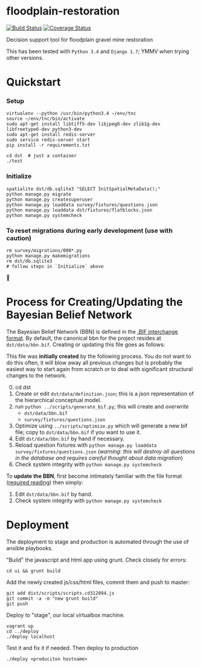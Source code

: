 floodplain-restoration
======================

[![Build Status](https://api.travis-ci.org/Ecotrust/floodplain-restoration.svg)](https://travis-ci.org/Ecotrust/floodplain-restoration)
[![Coverage Status](https://img.shields.io/coveralls/Ecotrust/floodplain-restoration.svg)](https://coveralls.io/r/Ecotrust/floodplain-restoration)

Decision support tool for floodplain gravel mine restoration

This has been tested with `Python 3.4` and `Django 1.7`; YMMV when trying other versions.

# Quickstart

### Setup
	virtualenv --python /usr/bin/python3.4 ~/env/tnc
	source ~/env/tnc/bin/activate
	sudo apt-get install libtiff5-dev libjpeg8-dev zlib1g-dev libfreetype6-dev python3-dev
	sudo apt-get install redis-server
    sudo service redis-server start
	pip install -r requirements.txt

	cd dst  # just a container
	./test

### Initialize

	spatialite dst/db.sqlite3 "SELECT InitSpatialMetaData();"
	python manage.py migrate
	python manage.py createsuperuser
	python manage.py loaddata survey/fixtures/questions.json
	python manage.py loaddata dst/fixtures/flatblocks.json
	python manage.py systemcheck

### To reset migrations during early development (use with caution)
	rm survey/migrations/000*.py
	python manage.py makemigrations
	rm dst/db.sqlite3
	# follow steps in `Initialize` above

# Process for Creating/Updating the Bayesian Belief Network

The Bayesian Belief Network (BBN) is defined in the [.BIF interchange format](http://www.cs.cmu.edu/~fgcozman/Research/InterchangeFormat/Old/xmlbif02.html). By default, the canonical bbn for the project resides at `dst/data/bbn.bif`. Creating or updating this file goes as follows:

This file was **initially created** by the following process. You do not want to do this often, it will blow away all
previous changes but is probably the easiest way to start again from scratch or to deal
with significant structural changes to the network.

0. cd dst
1. Create or edit `dst/data/definition.json`; this is a json representation of the hierarchical conceptual model.
2. run `python ../scripts/generate_bif.py`; this will create and *overwrite*
	- `dst/data/bbn.bif`
	- `survey/fixtures/questions.json`
3. Optimize using `../scripts/optimize.py` which will generate a new bif file; copy to `dst/data/bbn.bif` if you want to use it.
4. Edit `dst/data/bbn.bif` by hand if necessary.
5. Reload question fixtures with `python manage.py loaddata survey/fixtures/questions.json` (*warning: this will destroy all questions in the database and requires careful thought about data migration*)
6. Check system integrity with `python manage.py systemcheck`

To **update the BBN**, first become intimately familiar with the file format ([required reading](https://github.com/Ecotrust/floodplain-restoration/wiki/Defining-Bayseian-Belief-Networks-using-.bif-files)) then simply:

1. Edit `dst/data/bbn.bif` by hand.
2. Check system integrity with `python manage.py systemcheck`

# Deployment

The deployment to stage and production is automated through the use of ansible
playbooks.

"Build" the javascript and html app using grunt. Check closely for errors:

```
cd ui && grunt build
```

Add the newly created js/css/html files, commit them and push to master:

```
git add dist/scripts/scripts.cd312094.js
git commit -a -m "new grunt build"
git push
```

Deploy to "stage", our local virtualbox machine.

```
vagrant up
cd ../deploy
./deploy localhost
```

Test it and fix it if needed. Then deploy to production

```
./deploy <produciton hostname>
```

